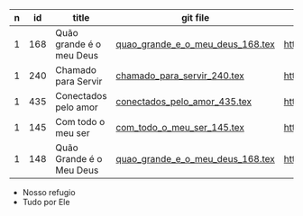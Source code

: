 n  | id    | title | git file | site link | 
---|-------|-------|----------|-----------| 
1 | 168 | Quão grande é o meu Deus | [quao_grande_e_o_meu_deus_168.tex](https://github.com/psalterio/repository/blob/master/songs/pt/quao_grande_e_o_meu_deus_168.tex) | http://www.psalterio.net/168 |  
1 | 240 | Chamado para Servir | [chamado_para_servir_240.tex](https://github.com/psalterio/repository/blob/master/songs/pt/chamado_para_servir_240.tex) | http://www.psalterio.net/240 |  
1 | 435 | Conectados pelo amor | [conectados_pelo_amor_435.tex](https://github.com/psalterio/repository/blob/master/songs/pt/conectados_pelo_amor_435.tex) | http://www.psalterio.net/435 |  
1 | 145 | Com todo o meu ser | [com_todo_o_meu_ser_145.tex](https://github.com/psalterio/repository/blob/master/songs/pt/com_todo_o_meu_ser_145.tex) | http://www.psalterio.net/145 |  
1 | 148 | Quão Grande é o Meu Deus | [quao_grande_e_o_meu_deus_168.tex](https://github.com/psalterio/repository/blob/master/songs/pt/quao_grande_e_o_meu_deus_168.tex) | http://www.psalterio.net/168 |  


- Nosso refugio
- Tudo por Ele
